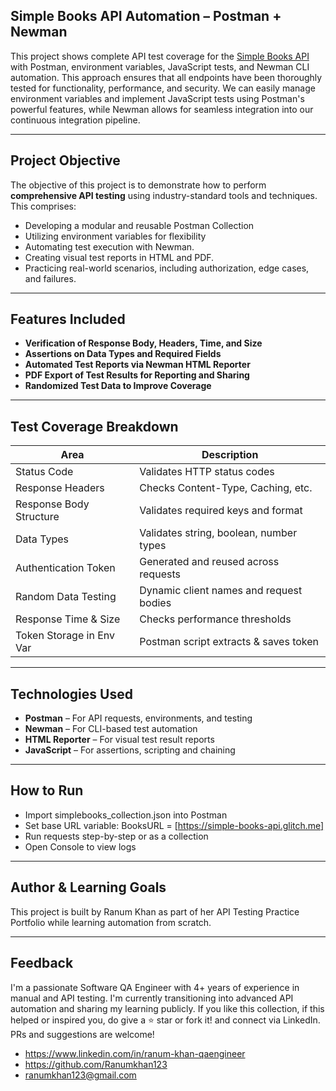 ## Simple Books API Automation – Postman + Newman

This project shows complete API test coverage for the [Simple Books API](https://simple-books-api.glitch.me/) with Postman, environment variables, JavaScript tests, and Newman CLI automation. This approach ensures that all endpoints have been thoroughly tested for functionality, performance, and security. We can easily manage environment variables and implement JavaScript tests using Postman's powerful features, while Newman allows for seamless integration into our continuous integration pipeline.

----

## Project Objective

The objective of this project is to demonstrate how to perform **comprehensive API testing** using industry-standard tools and techniques. This comprises:

- Developing a modular and reusable Postman Collection 
- Utilizing environment variables for flexibility
- Automating test execution with Newman.
- Creating visual test reports in HTML and PDF.
- Practicing real-world scenarios, including authorization, edge cases, and failures.

---

## Features Included

- **Verification of Response Body, Headers, Time, and Size** 
- **Assertions on Data Types and Required Fields** 
- **Automated Test Reports via Newman HTML Reporter** 
- **PDF Export of Test Results for Reporting and Sharing** 
- **Randomized Test Data to Improve Coverage**

---

## Test Coverage Breakdown

| Area                          | Description                                  |
|-------------------------------|----------------------------------------------|
| Status Code                   | Validates HTTP status codes 
| Response Headers              | Checks Content-Type, Caching, etc.  
| Response Body Structure       | Validates required keys and format 
| Data Types                    | Validates string, boolean, number types  
| Authentication Token          | Generated and reused across requests  
| Random Data Testing           | Dynamic client names and request bodies  
| Response Time & Size          | Checks performance thresholds    
| Token Storage in Env Var      | Postman script extracts & saves token 

---


##  Technologies Used

- **Postman** – For API requests, environments, and testing
- **Newman** – For CLI-based test automation
- **HTML Reporter** – For visual test result reports
- **JavaScript** – For assertions, scripting and chaining

---

 ## How to Run
- Import simplebooks_collection.json into Postman
- Set base URL variable: BooksURL = [https://simple-books-api.glitch.me]
- Run requests step-by-step or as a collection
- Open Console to view logs

---

## Author & Learning Goals
This project is built by Ranum Khan as part of her API Testing Practice Portfolio while learning automation from scratch.

---

## Feedback
I'm a passionate Software QA Engineer with 4+ years of experience in manual and API testing. I'm currently transitioning into advanced API automation and sharing my learning publicly. If you like this collection, if this helped or inspired you, do give a ⭐ star or fork it! and connect via LinkedIn. PRs and suggestions are welcome! 

- https://www.linkedin.com/in/ranum-khan-qaengineer
- https://github.com/Ranumkhan123
- ranumkhan123@gmail.com
